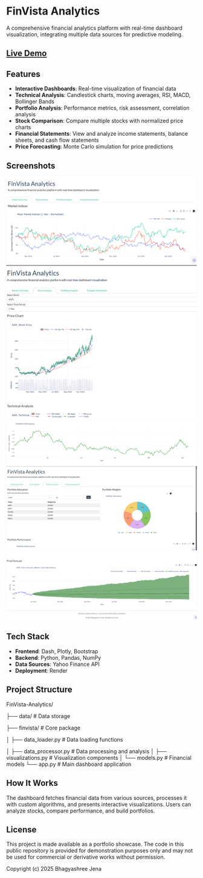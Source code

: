 # FinVista Analytics

A comprehensive financial analytics platform with real-time dashboard visualization, integrating multiple data sources for predictive modeling.

## [Live Demo](https://finvista-analytics.onrender.com/)

## Features

- **Interactive Dashboards**: Real-time visualization of financial data
- **Technical Analysis**: Candlestick charts, moving averages, RSI, MACD, Bollinger Bands
- **Portfolio Analysis**: Performance metrics, risk assessment, correlation analysis
- **Stock Comparison**: Compare multiple stocks with normalized price charts
- **Financial Statements**: View and analyze income statements, balance sheets, and cash flow statements
- **Price Forecasting**: Monte Carlo simulation for price predictions

## Screenshots

![Dashboard Overview](screenshots/dashboard.png)
![Stock Analysis](screenshots/stockanalysis.png)
![Portfolio View](screenshots/portfolio.png)
![Portfolio Analysics](screenshots/portfolio1.png)
![Price Forecast](screenshots/priceforecast.png)
## Tech Stack

- **Frontend**: Dash, Plotly, Bootstrap
- **Backend**: Python, Pandas, NumPy
- **Data Sources**: Yahoo Finance API
- **Deployment**: Render

## Project Structure

FinVista-Analytics/

├── data/                  # Data storage

├── finvista/              # Core package

│   ├── data_loader.py     # Data loading functions

│   ├── data_processor.py  # Data processing and analysis
│   ├── visualizations.py  # Visualization components
│   └── models.py          # Financial models
└── app.py                 # Main dashboard application

## How It Works

The dashboard fetches financial data from various sources, processes it with custom algorithms, and presents interactive visualizations. Users can analyze stocks, compare performance, and build portfolios.

## License

This project is made available as a portfolio showcase. The code in this public repository is provided for demonstration purposes only and may not be used for commercial or derivative works without permission.

Copyright (c) 2025 Bhagyashree Jena
